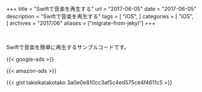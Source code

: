 +++
title = "Swiftで音楽を再生する"
url = "2017-06-05"
date = "2017-06-05"
description = "Swiftで音楽を再生する"
tags = [
    "iOS",
]
categories = [
    "iOS",
]
archives = "2017/06"
aliases = ["migrate-from-jekyl"]
+++

<br>

Swiftで音楽を簡単に再生するサンプルコードです。

<!-- Google Ads -->
{{< google-ads >}}

<!-- Amazon Ads -->
{{< amazon-ads >}}

{{< gist takoikatakotako 3a0e0e810cc3af5c4ed575ce4f4611c5 >}}
